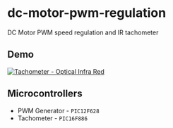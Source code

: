 # dc-motor-pwm-regulation
DC Motor PWM speed regulation and IR tachometer

## Demo
[![Tachometer - Optical Infra Red](https://img.youtube.com/vi/YdqVJecZhuM/mqdefault.jpg)](https://www.youtube.com/watch?v=YdqVJecZhuM)

## Microcontrollers

- PWM Generator - `PIC12F628`
- Tachometer - `PIC16F886`